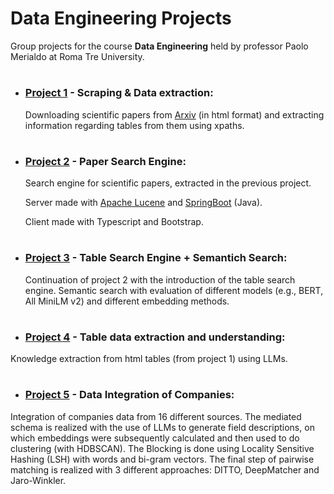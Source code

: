 # Data Engineering Projects

Group projects for the course **Data Engineering** held by professor Paolo Merialdo at Roma Tre University. 

#

- ### [Project 1](/project-1/README.md) - Scraping & Data extraction:

  Downloading scientific papers from [Arxiv](https://arxiv.org/) (in html format) and extracting information regarding tables from them using xpaths.

#

- ### [Project 2](/project-2/README.md) - Paper Search Engine:

  Search engine for scientific papers, extracted in the previous project.
  
  Server made with [Apache Lucene](https://lucene.apache.org/) and [SpringBoot](https://spring.io/projects/spring-boot) (Java).
  
  Client made with Typescript and Bootstrap.

#

- ### [Project 3](/project-3/README.md) - Table Search Engine + Semantich Search:

  Continuation of project 2 with the introduction of the table search engine. Semantic search with evaluation of different models (e.g., BERT, All MiniLM v2) and different embedding methods.

#

- ### [Project 4](/project-4/README.md) - Table data extraction and understanding:
Knowledge extraction from html tables (from project 1) using LLMs.
#

- ### [Project 5](/project-5/README.md) - Data Integration of Companies:
Integration of companies data from 16 different sources. The mediated schema is realized with the use of LLMs to generate field descriptions, on which embeddings were subsequently calculated and then used to do clustering (with HDBSCAN). The Blocking is done using Locality Sensitive Hashing (LSH) with words and bi-gram vectors. The final step of pairwise matching is realized with 3 different approaches: DITTO, DeepMatcher and Jaro-Winkler.
#
